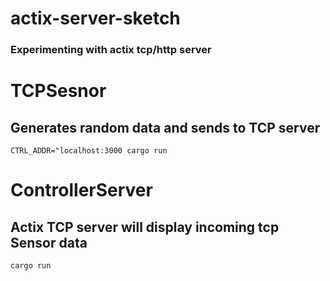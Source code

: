 # actix-server-sketch

### Experimenting with actix tcp/http server



# TCPSesnor
## Generates random data and sends to TCP server
`CTRL_ADDR="localhost:3000 cargo run`

# ControllerServer
## Actix TCP server will display incoming tcp Sensor data
`cargo run`
